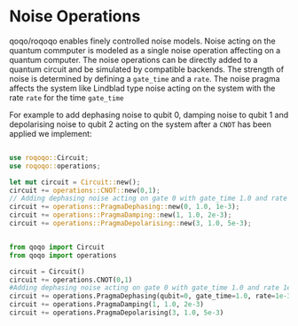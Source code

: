 # Noise Operations

qoqo/roqoqo enables finely controlled noise models. Noise acting on the quantum commputer is modeled as a single noise operation affecting on a quantum computer.
The noise operations can be directly added to a quantum circuit and be simulated by compatible backends.
The strength of noise is determined by defining a `gate_time` and a `rate`. The noise pragma affects the system like Lindblad type noise acting on the system with the rate `rate` for the time `gate_time`

For example to add dephasing noise to qubit 0, damping noise to qubit 1 and depolarising noise to qubit 2 acting on the system after a `CNOT` has been applied we implement:

```rust

use roqoqo::Circuit;
use roqoqo::operations;

let mut circuit = Circuit::new();
circuit += operations::CNOT::new(0,1);
// Adding dephasing noise acting on gate 0 with gate_time 1.0 and rate 1e-3
circuit += operations::PragmaDephasing::new(0, 1.0, 1e-3);
circuit += operations::PragmaDamping::new(1, 1.0, 2e-3);
circuit += operations::PragmaDepolarising::new(3, 1.0, 5e-3);

```

```python

from qoqo import Circuit
from qoqo import operations

circuit = Circuit()
circuit += operations.CNOT(0,1)
#Adding dephasing noise acting on gate 0 with gate_time 1.0 and rate 1e-3
circuit += operations.PragmaDephasing(qubit=0, gate_time=1.0, rate=1e-3)
circuit += operations.PragmaDamping(1, 1.0, 2e-3)
circuit += operations.PragmaDepolarising(3, 1.0, 5e-3)

```